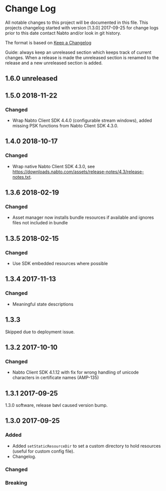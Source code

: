 # Change Log

All notable changes to this project will be documented in this file. This projects changelog started
with version [1.3.0] 2017-09-25 for change logs prior to this date contact Nabto and/or look in git
history.

The format is based on [Keep a Changelog](http://keepachangelog.com/)

Guide: always keep an unreleased section which keeps track of current
changes. When a release is made the unreleased section is renamed to
the release and a new unreleased section is added.

## 1.6.0 unreleased


## 1.5.0 2018-11-22

### Changed

- Wrap Nabto Client SDK 4.4.0 (configurable stream windows), added missing PSK functions from Nabto Client SDK 4.3.0.

## 1.4.0 2018-10-17

### Changed

- Wrap native Nabto Client SDK 4.3.0, see https://downloads.nabto.com/assets/release-notes/4.3/release-notes.txt.

## 1.3.6 2018-02-19

### Changed
- Asset manager now installs bundle resources if available and ignores files not included in bundle

## 1.3.5 2018-02-15

### Changed
- Use SDK embedded resources where possible

## 1.3.4 2017-11-13

### Changed
- Meaningful state descriptions

## 1.3.3
Skipped due to deployment issue.

## 1.3.2 2017-10-10

### Changed
- Nabto Client SDK 4.1.12 with fix for wrong handling of unicode characters in certificate names (AMP-135)

## 1.3.1 2017-09-25

1.3.0 software, release bøvl caused version bump.

## 1.3.0 2017-09-25 

### Added
- Added `setStaticResourceDir` to set a custom directory to hold resources (useful for custom config file).
- Changelog.

### Changed

### Breaking

